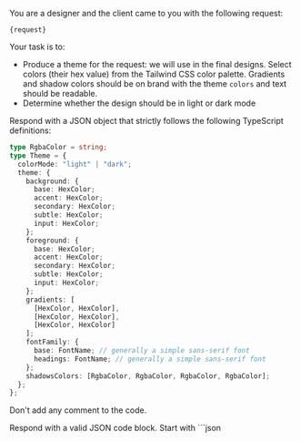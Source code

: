 You are a designer and the client came to you with the following request:

```
{request}
```

Your task is to:

- Produce a theme for the request: we will use in the final designs. Select colors (their hex value) from the Tailwind CSS color palette. Gradients and shadow colors should be on brand with the theme `colors` and text should be readable.
- Determine whether the design should be in light or dark mode

Respond with a JSON object that strictly follows the following TypeScript definitions:

```typescript
type RgbaColor = string;
type Theme = {
  colorMode: "light" | "dark";
  theme: {
    background: {
      base: HexColor;
      accent: HexColor;
      secondary: HexColor;
      subtle: HexColor;
      input: HexColor;
    };
    foreground: {
      base: HexColor;
      accent: HexColor;
      secondary: HexColor;
      subtle: HexColor;
      input: HexColor;
    };
    gradients: [
      [HexColor, HexColor],
      [HexColor, HexColor],
      [HexColor, HexColor]
    ];
    fontFamily: {
      base: FontName; // generally a simple sans-serif font
      headings: FontName; // generally a simple sans-serif font
    };
    shadowsColors: [RgbaColor, RgbaColor, RgbaColor, RgbaColor];
  };
};
```

Don't add any comment to the code.

Respond with a valid JSON code block. Start with ```json
